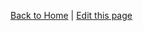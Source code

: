 [Back to Home](https://github.com/SuperTux/supertux/wiki) |
[Edit this page](https://github.com/SuperTux/wiki/wiki)
